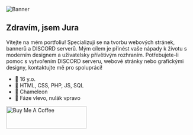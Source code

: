 ![Banner](https://i.imgur.com/YbJ9Hm2.png)

## Zdravím, jsem Jura
Vítejte na mém portfoliu! Specializuji se na tvorbu webových stránek, bannerů a DISCORD serverů. Mým cílem je přinést vaše nápady k životu s moderním designem a uživatelsky přívětivým rozhraním. Potřebujete-li pomoc s vytvořením DISCORD serveru, webové stránky nebo grafickými designy, kontaktujte mě pro spolupráci!

- 🔵 16 y.o.
- 🔴 HTML, CSS, PHP, JS, SQL
- 🔵 Chameleon
- 🔴 Fáze vlevo, nulák vpravo

<a href="https://www.buymeacoffee.com/pascal.jura" target="_blank"><img src="https://cdn.buymeacoffee.com/buttons/v2/arial-blue.png" alt="Buy Me A Coffee" style="height: 60px !important;width: 217px !important;" ></a>
